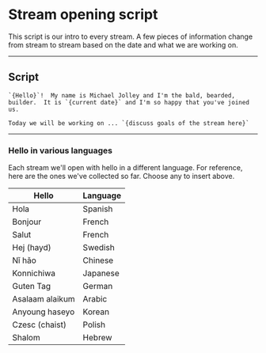 # Stream opening script

This script is our intro to every stream.  A few pieces of information change from stream to stream based on the date and what we are working on.

---

## Script

```
`{Hello}`!  My name is Michael Jolley and I'm the bald, bearded, builder.  It is `{current date}` and I'm so happy that you've joined us.

Today we will be working on ... `{discuss goals of the stream here}`
```

---

### Hello in various languages

Each stream we'll open with hello in a different language.  For reference, here are the ones we've collected so far.  Choose any to insert above.

Hello | Language
--- | ---
Hola | Spanish
Bonjour | French
Salut | French
Hej (hayd) | Swedish
Nǐ hǎo | Chinese
Konnichiwa | Japanese
Guten Tag | German
Asalaam alaikum | Arabic
Anyoung haseyo | Korean
Czesc (chaist) | Polish
Shalom | Hebrew

